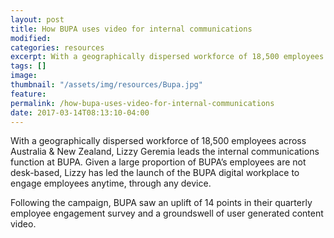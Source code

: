 ```yaml
---
layout: post
title: How BUPA uses video for internal communications
modified:
categories: resources
excerpt: With a geographically dispersed workforce of 18,500 employees across Australia &amp; New Zealand, Lizzy Geremia leads the internal communications function at BUPA.
tags: []
image:
thumbnail: "/assets/img/resources/Bupa.jpg"
feature:
permalink: /how-bupa-uses-video-for-internal-communications
date: 2017-03-14T08:13:10-04:00
---
```


With a geographically dispersed workforce of 18,500 employees across Australia &amp; New Zealand, Lizzy Geremia leads the internal communications function at BUPA. Given a large proportion of BUPA’s employees are not desk-based, Lizzy has led the launch of the BUPA digital workplace to engage employees anytime, through any device.
<div class="t-center video-containers mt-5 mb-5">
	<script src="https://publish.viostream.com/embed/ctoaztbap5pgo"></script>
</div>

Following the campaign, BUPA saw an uplift of 14 points in their quarterly employee engagement survey and a groundswell of user generated content video.